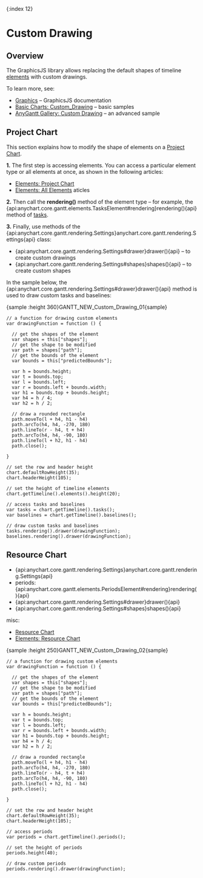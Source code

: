 {:index 12}
# Custom Drawing

## Overview

The GraphicsJS library allows replacing the default shapes of timeline [elements](Elements) with custom drawings.

To learn more, see:

* [Graphics](../Graphics) – GraphicsJS documentation
* [Basic Charts: Custom_Drawing](../Basic_Charts/Custom_Drawing) – basic samples
* [AnyGantt Gallery: Custom Drawing](https://www.anychart.com/products/anygantt/gallery/Gantt_General_Features/Custom_Drawing.php) – an advanced sample

## Project Chart

This section explains how to modify the shape of elements on a [Project Chart](Project_Chart).

**1.** The first step is accessing elements. You can access a particular element type or all elements at once, as shown in the following articles:

* [Elements: Project Chart](Elements/Project_Chart)
* [Elements: All Elements](Elements/All_Elements) aticles

**2.** Then call the **rendering()** method of the element type – for example, the {api:anychart.core.gantt.elements.TasksElement#rendering}rendering(){api} method of [tasks](Elements/Project_Chart#regular_tasks).

**3.** Finally, use methods of the {api:anychart.core.gantt.rendering.Settings}anychart.core.gantt.rendering.Settings{api} class:

* {api:anychart.core.gantt.rendering.Settings#drawer}drawer(){api} – to create custom drawings
* {api:anychart.core.gantt.rendering.Settings#shapes}shapes(){api} – to create custom shapes

In the sample below, the {api:anychart.core.gantt.rendering.Settings#drawer}drawer(){api} method is used to draw custom tasks and baselines:

{sample :height 360}GANTT\_NEW\_Custom\_Drawing\_01{sample}

```
// a function for drawing custom elements
var drawingFunction = function () {

  // get the shapes of the element
  var shapes = this["shapes"];
  // get the shape to be modified
  var path = shapes["path"];
  // get the bounds of the element
  var bounds = this["predictedBounds"];

  var h = bounds.height;
  var t = bounds.top;
  var l = bounds.left;
  var r = bounds.left + bounds.width;
  var h1 = bounds.top + bounds.height;    
  var h4 = h / 4;
  var h2 = h / 2;

  // draw a rounded rectangle
  path.moveTo(l + h4, h1 - h4)
  path.arcTo(h4, h4, -270, 180)
  path.lineTo(r - h4, t + h4)
  path.arcTo(h4, h4, -90, 180)
  path.lineTo(l + h2, h1 - h4)
  path.close(); 

}
```

```
// set the row and header height
chart.defaultRowHeight(35);
chart.headerHeight(105);

// set the height of timeline elements
chart.getTimeline().elements().height(20);

// access tasks and baselines
var tasks = chart.getTimeline().tasks();
var baselines = chart.getTimeline().baselines();

// draw custom tasks and baselines
tasks.rendering().drawer(drawingFunction);
baselines.rendering().drawer(drawingFunction);
```

## Resource Chart

* {api:anychart.core.gantt.rendering.Settings}anychart.core.gantt.rendering.Settings{api}
* periods: {api:anychart.core.gantt.elements.PeriodsElement#rendering}rendering(){api}
* {api:anychart.core.gantt.rendering.Settings#drawer}drawer(){api}
* {api:anychart.core.gantt.rendering.Settings#shapes}shapes(){api}

misc:

* [Resource Chart](Resource_Chart)
* [Elements: Resource Chart](Elements/Resource_Chart)


{sample :height 250}GANTT\_NEW\_Custom\_Drawing\_02{sample}

```
// a function for drawing custom elements
var drawingFunction = function () {

  // get the shapes of the element
  var shapes = this["shapes"];
  // get the shape to be modified
  var path = shapes["path"];
  // get the bounds of the element
  var bounds = this["predictedBounds"];

  var h = bounds.height;
  var t = bounds.top;
  var l = bounds.left;
  var r = bounds.left + bounds.width;
  var h1 = bounds.top + bounds.height;    
  var h4 = h / 4;
  var h2 = h / 2;

  // draw a rounded rectangle
  path.moveTo(l + h4, h1 - h4)
  path.arcTo(h4, h4, -270, 180)
  path.lineTo(r - h4, t + h4)
  path.arcTo(h4, h4, -90, 180)
  path.lineTo(l + h2, h1 - h4)
  path.close(); 

}
```

```
// set the row and header height
chart.defaultRowHeight(35);
chart.headerHeight(105);

// access periods
var periods = chart.getTimeline().periods();

// set the height of periods
periods.height(40);

// draw custom periods
periods.rendering().drawer(drawingFunction);
```